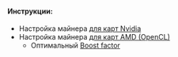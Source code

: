 
#### Инструкции:

- Настройка майнера [для карт Nvidia](/windows/nvidia.md)
- Настройка майнера [для карт AMD (OpenCL)](/windows/amd.md)
	- Оптимальный [Boost factor](/bf/)